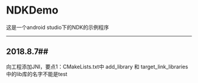 # NDKDemo
 这是一个android studio下的NDK的示例程序

---

## 2018.8.7##
  向工程添加JNI，要点1：CMakeLists.txt中 add_library  和 target_link_libraries中的lib库的名字不能是test